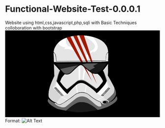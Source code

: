 # Functional-Website-Test-0.0.0.1
Website using html,css,javascript,php,sqli with Basic Techniques colloboration with bootstrap
![GitHub Logo](2.jpg)
Format: ![Alt Text](url)

